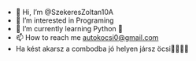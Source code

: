 - 👋 Hi, I’m @SzekeresZoltan10A
- 👀 I’m interested in Programing
- 🌱 I’m currently learning Python 🐍
- 📫 How to reach me autokocsi0@gmail.com
- Ha kést akarsz a combodba jó helyen jársz öcsi:hocho::hocho::joy::joy:

<!---
SzekeresZoltan10A/SzekeresZoltan10A is a ✨ special ✨ repository because its `README.md` (this file) appears on your GitHub profile.
You can click the Preview link to take a look at your changes.
--->
